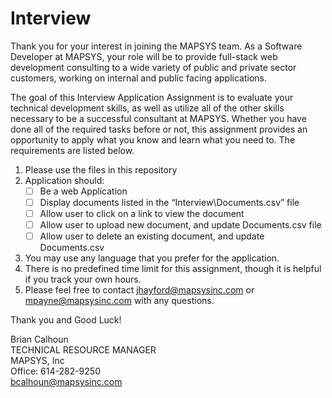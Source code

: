 # Interview
Thank you for your interest in joining the MAPSYS team.  As a Software Developer at MAPSYS, your role will be to provide full-stack web development consulting to a wide variety of public and private sector customers, working on internal and public facing applications.   

The goal of this Interview Application Assignment is to evaluate your technical development skills, as well as utilize all of the other skills necessary to be a successful consultant at MAPSYS.  Whether you have done all of the required tasks before or not, this assignment provides an opportunity to apply what you know and learn what you need to.  The requirements are listed below.
1. Please use the files in this repository
2. Application should:
   - [ ] Be a web Application
   - [ ] Display documents listed in the “Interview\Documents.csv” file
   - [ ] Allow user to click on a link to view the document
   - [ ] Allow user to upload new document, and update Documents.csv file
   - [ ] Allow user to delete an existing document, and update Documents.csv
3. You may use any language that you prefer for the application.
4. There is no predefined time limit for this assignment, though it is helpful if you track your own hours.
5. Please feel free to contact jhayford@mapsysinc.com or mpayne@mapsysinc.com with any questions.

Thank you and Good Luck!


 Brian Calhoun  
 TECHNICAL RESOURCE MANAGER  
 MAPSYS, Inc  
 Office: 614-282-9250  
 bcalhoun@mapsysinc.com

